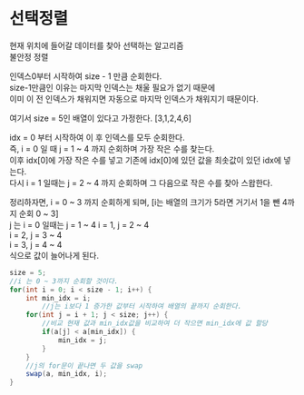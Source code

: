 # 선택정렬

현재 위치에 들어갈 데이터를 찾아 선택하는 알고리즘    
불안정 정렬   

인덱스0부터 시작하여 size - 1 만큼 순회한다.   
size-1만큼인 이유는 마지막 인덱스는 채울 필요가 없기 때문에   
이미 이 전 인덱스가 채워지면 자동으로 마지막 인덱스가 채워지기 때문이다.   

여기서 size = 5인 배열이 있다고 가정한다. [3,1,2,4,6]

idx = 0 부터 시작하여 이 후 인덱스를 모두 순회한다.   
즉, i = 0 일 때 j = 1 ~ 4 까지 순회하며 가장 작은 수를 찾는다.   
이후 idx[0]에 가장 작은 수를 넣고 기존에 idx[0]에 있던 값을 최솟값이 있던 idx에 넣는다.   
다시 i = 1 일때는 j = 2 ~ 4 까지 순회하며 그 다음으로 작은 수를 찾아 스왑한다.   

정리하자면, i = 0 ~ 3 까지 순회하게 되며,  [i는 배열의 크기가 5라면 거기서 1을 뺀 4까지 순회 0 ~ 3]   
j 는 i = 0 일때는 j = 1 ~ 4
i = 1, j = 2 ~ 4   
i = 2, j = 3 ~ 4   
i = 3, j = 4 ~ 4   
식으로 값이 늘어나게 된다.   

```java
size = 5;
//i 는 0 ~ 3까지 순회할 것이다.
for(int i = 0; i < size - 1; i++) {
    int min_idx = i;
        //j는 i보다 1 증가한 값부터 시작하여 배열의 끝까지 순회한다.
    for(int j = i + 1; j < size; j++) {
        //비교 현재 값과 min_idx값을 비교하여 더 작으면 min_idx에 값 할당
        if(a[j] < a[min_idx]) {
            min_idx = j;
        }    
    }
    //j의 for문이 끝나면 두 값을 swap
    swap(a, min_idx, i);
}
```